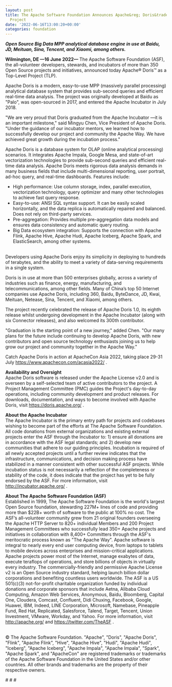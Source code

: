 ```yaml
---
layout: post
title: The Apache Software Foundation Announces Apache&reg; Doris&trade; as a Top-Level
  Project
date: '2022-06-16T13:00:20+00:00'
categories: foundation
---
```

<p><b><i>Open Source Big Data MPP analytical database engine in use at Baidu, JD, Meituan, Sina, Tencent, and Xiaomi, among others.</i></b><br></p><p><b>Wilmington, DE —16 June 2022—</b> The Apache Software Foundation (ASF), the all-volunteer developers, stewards, and incubators of more than 350 Open Source projects and initiatives, announced today Apache® Doris™ as a Top-Level Project (TLP).</p><p>Apache Doris is a modern, easy-to-use MPP (massively parallel processing) analytical database system that provides sub-second queries and efficient real-time data analysis. The project was originally developed at Baidu as "Palo", was open-sourced in 2017, and entered the Apache Incubator in July 2018.</p><p>"We are very proud that Doris graduated from the Apache Incubator —it is an important milestone," said Mingyu Chen, Vice President of Apache Doris. "Under the guidance of our incubator mentors, we learned how to successfully develop our project and community the Apache Way. We have achieved great growth during the incubation process."</p><p>Apache Doris is a database system for OLAP (online analytical processing) scenarios. It integrates Apache Impala, Google Mesa, and state-of-art vectorization technologies to provide sub-second queries and efficient real-time data analysis. Apache Doris meets rigorous data analysis demands in many business fields that include multi-dimensional reporting, user portrait, ad-hoc query, and real-time dashboards. Features include:</p><ul><li>High performance: Use column storage, index, parallel execution, vectorization technology, query optimizer and many other technologies to achieve fast query response.</li><li>Easy-to-use: ANSI SQL syntax support. It can be easily scaled horizontally, and the data replica is automatically repaired and balanced. Does not rely on third-party services.</li><li>Pre-aggregation: Provides multiple pre-aggregation data models and ensures data consistency and automatic query routing.</li><li>Big Data ecosystem integration: Supports the connection with Apache Flink, Apache Hive, Apache Hudi, Apache Iceberg, Apache Spark, and ElasticSearch, among other systems.</li></ul><p><br>Developers using Apache Doris enjoy its simplicity in deploying to hundreds of terabytes, and the ability to meet a variety of data-serving requirements in a single system.</p><p>Doris is in use at more than 500 enterprises globally, across a variety of industries such as finance, energy, manufacturing, and telecommunications, among other fields. Many of China’s top 50 Internet companies use Apache Doris, including 360, Baidu, ByteDance, JD, Kwai, Meituan, Netease, Sina, Tencent, and Xiaomi, among others.&nbsp;</p><p>The project recently celebrated the release of Apache Doris 1.0, its eighth release whilst undergoing development in the Apache Incubator (along with six Connector releases), and also welcomed its 300th contributor.&nbsp;</p><p>"Graduation is the starting point of a new journey," added Chen. "Our many plans for the future include continuing to develop Apache Doris, with new contributors and open source technology enthusiasts joining us to help grow our project and community together in the Apache Way."</p><p>Catch Apache Doris in action at ApacheCon Asia 2022, taking place 29-31 July <a href="https://www.apachecon.com/acasia2022/" target="_blank">https://www.apachecon.com/acasia2022/</a> .</p><p><b>Availability and Oversight<br></b>Apache Doris software is released under the Apache License v2.0 and is overseen by a self-selected team of active contributors to the project. A Project Management Committee (PMC) guides the Project's day-to-day operations, including community development and product releases. For downloads, documentation, and ways to become involved with Apache Doris, visit <a href="https://doris.apache.org/" target="_blank">https://doris.apache.org/</a>&nbsp;.</p><p><b>About the Apache Incubator<br></b>The Apache Incubator is the primary entry path for projects and codebases wishing to become part of the efforts at The Apache Software Foundation. All code donations from external organizations and existing external projects enter the ASF through the Incubator to: 1) ensure all donations are in accordance with the ASF legal standards; and 2) develop new communities that adhere to our guiding principles. Incubation is required of all newly accepted projects until a further review indicates that the infrastructure, communications, and decision making process have stabilized in a manner consistent with other successful ASF projects. While incubation status is not necessarily a reflection of the completeness or stability of the code, it does indicate that the project has yet to be fully endorsed by the ASF. For more information, visit <a href="http://incubator.apache.org/" target="_blank">http://incubator.apache.org/</a> .</p><p><b>About The Apache Software Foundation (ASF)<br></b>Established in 1999, The Apache Software Foundation is the world's largest Open Source foundation, stewarding 227M+ lines of code and providing more than $22B+ worth of software to the public at 100% no cost. The ASF’s all-volunteer community grew from 21 original founders overseeing the Apache HTTP Server to 820+ individual Members and 200 Project Management Committees who successfully lead 350+ Apache projects and initiatives in collaboration with 8,400+ Committers through the ASF's meritocratic process known as "The Apache Way". Apache software is integral to nearly every end user computing device, from laptops to tablets to mobile devices across enterprises and mission-critical applications. Apache projects power most of the Internet, manage exabytes of data, execute teraflops of operations, and store billions of objects in virtually every industry. The commercially-friendly and permissive Apache License v2 is an Open Source industry standard, helping launch billion dollar corporations and benefiting countless users worldwide. The ASF is a US 501(c)(3) not-for-profit charitable organization funded by individual donations and corporate sponsors that include Aetna, Alibaba Cloud Computing, Amazon Web Services, Anonymous, Baidu, Bloomberg, Capital One, Cloudera, Comcast, Confluent, Didi Chuxing, Facebook, Google, Huawei, IBM, Indeed, LINE Corporation, Microsoft, Namebase, Pineapple Fund, Red Hat, Replicated, Salesforce, Talend, Target, Tencent, Union Investment, VMware, Workday, and Yahoo. For more information, visit <a href="http://apache.org/" target="_blank">http://apache.org/</a> and <a href="https://twitter.com/TheASF" target="_blank">https://twitter.com/TheASF</a> .<br><br></p><p>© The Apache Software Foundation. "Apache", "Doris", "Apache Doris", "Flink", "Apache Flink", "Hive", "Apache Hive", "Hudi", "Apache Hudi", "Iceberg", "Apache Iceberg", "Apache Impala", "Apache Impala", "Spark", "Apache Spark", and "ApacheCon" are registered trademarks or trademarks of the Apache Software Foundation in the United States and/or other countries. All other brands and trademarks are the property of their respective owners.</p><p># # #</p>
